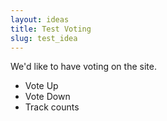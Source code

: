 ```yaml
---
layout: ideas
title: Test Voting
slug: test_idea
---
```

We'd like to have voting on the site.

* Vote Up
* Vote Down
* Track counts
 